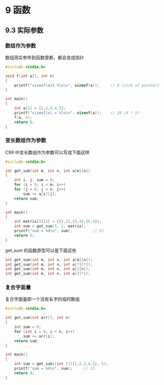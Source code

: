 # 9 函数

## 9.3 实际参数

### 数组作为参数

数组用实参传到函数里都，都会变成指针

```c
#include <stdio.h>

void f(int a[], int n)
{
    printf("sizeof(a)2 %lu\n", sizeof(a));     // 8 (size of pointer)
}

int main()
{
    int a[5] = {1,2,3,4,5};
    printf("sizeof(a) = %lu\n", sizeof(a));    // 20 (4 * 5)
    f(a, 5);
    return 0;
}
```

### 变长数组作为参数

C99 中变长数组作为参数可以写成下面这样


```c
#include <stdio.h>

int get_sum(int m, int n, int a[m][n])
{
    int i, j, sum = 0;
    for (i = 0; i < m; i++)
    for (j = 0; j < n; j++)
        sum += a[i][j];
    return sum;
}

int main()
{
    int matrix[3][2] = {{1,2},{3,4},{5,6}};
    int sum = get_sum(3, 2, matrix);
    printf("sum = %d\n", sum);         // 21
    return 0;
}
```

get_sum 的函数原型可以是下面这些

```c
int get_sum(int m, int n, int a[m][n]);
int get_sum(int m, int n, int a[*][*]);
int get_sum(int m, int n, int a[][n]);
int get_sum(int m, int n, int a[][*]);
```

### 复合字面量

复合字面量即一个没有名字的临时数组

```c
#include <stdio.h>

int get_sum(int arr[], int n)
{
    int sum = 0;
    for (int i = 0; i < n; i++)
        sum += arr[i];
    return sum;
}

int main()
{
    int sum = get_sum((int []){1,2,3,4,5}, 5);
    printf("sum = %d\n", sum);     // 15
    return 0;
}
```
